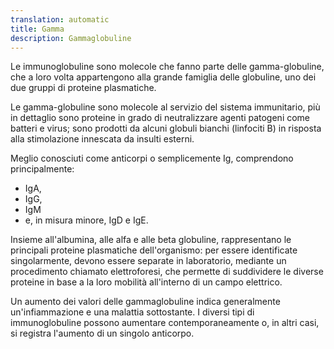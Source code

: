 ```yaml
---
translation: automatic
title: Gamma
description: Gammaglobuline
---
```


Le immunoglobuline sono molecole che fanno parte delle gamma-globuline, che a loro volta appartengono alla grande famiglia delle globuline, uno dei due gruppi di proteine plasmatiche.

Le gamma-globuline sono molecole al servizio del sistema immunitario, più in dettaglio sono proteine in grado di neutralizzare agenti patogeni come batteri e virus; sono prodotti da alcuni globuli bianchi (linfociti B) in risposta alla stimolazione innescata da insulti esterni.

Meglio conosciuti come anticorpi o semplicemente Ig, comprendono principalmente:

- IgA,
- IgG,
- IgM
- e, in misura minore, IgD e IgE.

<!-- -->

Insieme all'albumina, alle alfa e alle beta globuline, rappresentano le principali proteine plasmatiche dell'organismo: per essere identificate singolarmente, devono essere separate in laboratorio, mediante un procedimento chiamato elettroforesi, che permette di suddividere le diverse proteine in base a la loro mobilità all'interno di un campo elettrico.

Un aumento dei valori delle gammaglobuline indica generalmente un'infiammazione e una malattia sottostante. I diversi tipi di immunoglobuline possono aumentare contemporaneamente o, in altri casi, si registra l'aumento di un singolo anticorpo.
